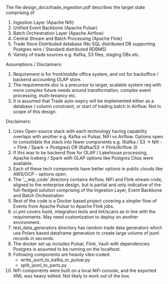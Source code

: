 
The file design_docs/trade_ingestion.pdf describes the target state comprising of 
1. Ingestion Layer (Apache Nifi)
2. Unified Event Backbone (Apache Pulsar)
3. Batch Orchestration Layer (Apache Airflow)
4. Central Stream and Batch Processing (Apache Flink)
5. Trade Store Distributed database (No SQL distributed DB supporting Postgres wire / Standard distributed RDBMS)
6. Variety of trade sources e.g. Kafka, S3 files, staging DBs etc.

Assumptions / Disclaimers:
1. Requirement is for front/middle office system, and not for backoffice / backend accounting OLAP store.
2. The requirements doc is a precursor to larger, scalable system req with more complex future needs around transformation, complex event processing, multi-tenancy etc.
3. It is assumed that Trade auto-expiry will be implemented either as a database / column constraint, or start of trading batch in Airflow. Not in scope of this design.

Disclaimers:
1. Uses Open-source stack with each technology having capability overlaps with another e.g. Kafka vs Pulsar, NiFi vs Airflow. Options open to consolidate the stack into fewer components e.g. (Kafka / S3 -> Nifi -> Flink / Spark -> Postgres) OR (Kafka/S3 -> Flink/Airflow 3)
2. If this was to be backend flow for OLAP / Lakehouse processing, Apache Iceberg / Spark with OLAP options like Postgres Citus were available.
3. Each of these tech components have better options in public clouds like AWS/GCP - options open.
4. The '__wip_code' directory contains Airflow, NiFi and Flink stream code, aligned to the enterprise design, but is partial and only indicative of the full-fledged solution comprising of the Ingestion Layer, Event Backbone and Batch Orchestration
5. Rest of the code is a Docker based project covering a simpler flow of Events from Apache Pulsar to Apache Flink jobs. 
6. ci.yml covers build, integration tests and lint/scans as in line with the requirements. May need customization to deploy on another environment.
7. test_data_generators directory has random trade data generators which use Polars based dataframe generation to create large volume of jsonl records in seconds.
8. The docker set up includes Pulsar, Flink, Vault with dependencies. Postgres is assumed to be running on the localhost.
9. Following components are heavily vibe-coded:
    - write_jsonl_to_kafka_or_pulsar.py
    - split_jsonl_to_parts.py
10. NiFi components were built on a local NiFi console, and the exported XML was heavy edited. Not likely to work out of the box.
